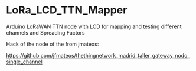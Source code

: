 # LoRa_LCD_TTN_Mapper
Arduino LoRaWAN TTN node with LCD for mapping and testing different channels and Spreading Factors

Hack of the node of the from jmateos:

https://github.com/jfmateos/thethingnetwork_madrid_taller_gateway_nodo_single_channel

